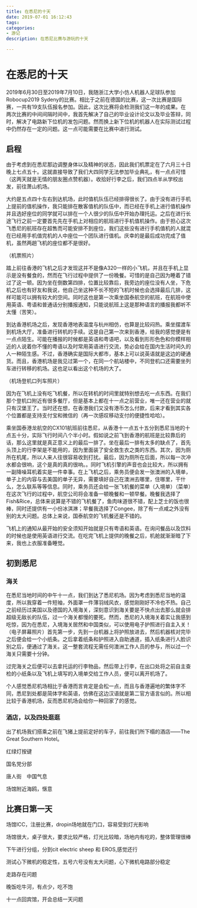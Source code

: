 ```yaml
---
title: 在悉尼的十天
date: 2019-07-01 16:12:43
tags:
categories:
- 游记
description: 在悉尼比赛与游玩的十天

---
```


# 在悉尼的十天

2019年6月30日至2019年7月10日，我随浙江大学小仿人机器人足球队参加Robocup2019 Sydeny的比赛。相比于之前在德国的比赛，这一次比赛是国际赛，一共有19支队伍报名参加。因此，这次比赛将会检测我们这一年的成果。在两次比赛的中间间隔时间中，我首先解决了自己的毕业设计论文以及毕业答辩，同时，解决了电路新下位机的发包问题。然而换上新下位机的机器人在实际测试过程中仍然存在一定的问题。这一点可能需要在比赛中进行测试。

## 启程

由于考虑到在悉尼那边调整身体以及精神的状态，因此我们机票定在了六月三十日晚上七点五十。这就直接导致了我们大四同学无法参加毕业典礼，有一点点可惜（这两天就是无情的朋友圈点赞机器）。收拾好行李之后，我们四点半从学校出发，前往萧山机场。

大约是五点四十左右到达机场，此时值机队伍已经排得很长了。由于没有进行手机上提前的值机操作，我只能排在散客值机的队伍中，而已经在手机上进行值机操作并且选好座位的同学就可以排在一个人很少的队伍中开始办理托运。之后在进行长途飞行之前一定要首先先在手机上对相应的航班进行手机值机操作。由于担心这次飞悉尼的航班存在超售而可能安排不到座位，我们这些没有进行手机值机的人就混在已经用手机值完机的人中座位一个团队进行值机。庆幸的是最后成功完成了值机，虽然两趟飞机的座位都不是很好。

（机票照片）

踏上前往香港的飞机之后才发现这并不是像A320一样的小飞机，并且在手机上显示是没有餐食的，然而在飞行过程中提供了一份晚餐。可惜的是自己因为睡着了错过了这一顿。因为坐在倒数第四排，位置比较靠后，我旁边的座位没有人坐，下危机之后也有好友和我说，他自己坐这种不长不短的飞机时候也会选择最后几排，这样可能可以拥有较大的空间。同时这也是第一次乘坐国泰航空的航班，在航班中使用英语、粤语和普通话分别播报通知，只能说航班上这是那种语言的播报我都听不太懂（苦笑）。

到达香港机场之后，发现香港地表温度与杭州相仿，也算是比较闷热。乘坐摆渡车到机场大厅，准备进行转机的手续。这是自己第一次来到香港，给我的感觉便是有一点点陌生。可能在播报的时候都是英语和粤语吧，以及看到形形色色和你模样相近的人说着你不懂的粤语以及时常用英语进行交流，势必会给在国内生活时间久的人一种陌生感。不过，香港确实是国际大都市，基本上可以说英语就是这边的硬通货。而且，香港机场是我见过第一个，在同一个航站楼中，不同登机口还需要坐列车进行转移的机场。这也足以看出这个机场的大了。

（机场登机口列车照片）

因为在飞机上没有吃飞机餐，所以在转机的时间里就特别想去吃一点东西。在我们那个登机口附近有很多餐厅，但是基本上都在十一点之前营业，唯一还在营业的就只有汉堡王了。当时还在想，在香港我们又没有港币怎么付款，后来才看到其实各个位置都是支持支付宝和微信的（再一次感叹移动支付的便捷性哈哈）。

乘坐国泰港龙航空的CX101航班前往悉尼，从香港十一点五十五分到悉尼当地的十点五十分，实际飞行时间八个半小时。假如说之前飞到香港的航班是比较靠后的话，那么这里就是真正意义上的最后一排了。坐在最后一排有太多的缺点了，首先头顶上的行李架是不能用的，因为里面装了安全救生衣之类的东西。其次，因为厕所在机尾，所以人来人往很容易收到打扰。最后，因为厕所在后面，所以每一次冲水都会很响，这个是真的真的很响。。同时飞机引擎的声音也会比较大，所以拥有一副降噪耳机着实是一件幸事。在上飞机之后，乘务员便会发一张澳洲的入境单，单子上的内容与去美国的单子无异，需要填好自己在澳洲去哪里，住哪里，干什么，怎么联系等等信息。同时，乘务员还会给一张飞机餐的菜单（入境单）（菜单）在这次飞行的过程中，航空公司将会准备一顿晚餐和一顿早餐。晚餐我选择了Fish&Rice，总体来说算是不错的飞机餐了，鱼肉味道很不错，配上芝士的饭也很棒，同时还提供有一小份冰淇淋；早餐我选择了Congee，除了有一点咸之外没有别的太大问题。总体上来说，国泰航空的飞机餐还是不错的。

飞机上的通知从最开始的安全须知开始就是只有粤语和英语。在询问餐品以及饮料的时候也是使用英语进行交流。在吃完飞机上提供的晚餐之后，机舱就渐渐暗了下来，我也上衣服准备睡觉。



## 初到悉尼

### 海关

在悉尼当地时间的中午十一点，我们到达了悉尼机场。因为考虑到悉尼当地的温度，所以我穿着一件短袖，外面罩一件薄羽绒风衣，感觉刚刚好不冷也不热。自己之前经历过美国以及德国的入境海关，深刻意识到海关要是不快点出去那么就会排超级无敌长的队伍，过一个海关都慢的要死。然而，悉尼的入境海关着实让我感到吃惊，因为在悉尼，入境海关居然和中国类似，可以使用电子护照进行自主入关！（电子屏幕照片）首先第一步，先到一台机器上将护照放进去，然后机器核对完毕之后便会给一个小纸条。之后拿着纸条和护照进入自助通道，插入纸条进行人脸识别之后，便通过了海关。这一整套流程无需任何澳洲工作人员的参与，所以过一个海关只需要十分钟。

过完海关之后便可以去拿托运的行李物品，然后带上行李，在出口处将之前自主查检的小纸条以及飞机上填写的入境单交给工作人员，便可以离开机场了。

个人感觉悉尼机场相比于香港而言肯定是会松一点，而且与香港遍地的繁体字不同，悉尼到处都是简体字和英语，仿佛在这边汉语就是第二官方语言似的。所以相比较于香港机场，反而悉尼机场会给你一种回家了的感觉。

### 酒店，以及四处逛逛

出了机场我们搭乘之前在飞猪上提前定好的车子，前往我们所下榻的酒店——The Great Southern Hotel。

红绿灯按键

国名党分部

唐人街　中国气息

场馆附近海鸥，惬意

## 比赛日第一天

场馆ICC，注册比赛，dropin场地就在门口，容易受到灯光影响

场馆很大，桌子很大，要求比较严格，灯光比较暗，场地内有吃的，整体管理很棒

下午进行分组，分到cit electric sheep 和 EROS,感觉还行

测试心下微机的稳定性，五号六号没有太大问题，心下微机电路部分稳定

走路存在问题

晚饭吃牛河，有点少，吃不饱

十一点回宾馆，开会总结一天问题









































